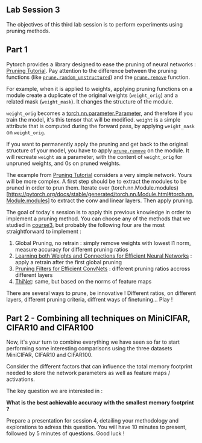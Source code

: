 Lab Session 3
--
The objectives of this third lab session is to perform experiments using pruning methods.

Part 1
--
Pytorch provides a library designed to ease the pruning of neural networks : [Pruning Tutorial](https://pytorch.org/tutorials/intermediate/pruning_tutorial.html).
Pay attention to the difference between the pruning functions (like [`prune.random_unstructured`](https://pytorch.org/docs/stable/generated/torch.nn.utils.prune.random_unstructured.html#torch-nn-utils-prune-random-unstructured)) and the [`prune.remove`](https://pytorch.org/docs/stable/generated/torch.nn.utils.prune.remove.html#torch-nn-utils-prune-remove) function.

For example, when it is applied to weights, applying pruning functions on a module create a duplicate of the original weights (`weight_orig`) and a related mask (`weight_mask`). It changes the structure of the module.

`weight_orig` becomes a [torch.nn.parameter.Parameter](https://pytorch.org/docs/stable/generated/torch.nn.parameter.Parameter.html#parameter), and therefore if you train the model, it's this tensor that will be modified. `weight` is a simple attribute that is computed during the forward pass, by applying `weight_mask` on `weight_orig`.

If you want to permanently apply the pruning and get back to the original structure of your model, you have to apply [`prune.remove`](https://pytorch.org/docs/stable/generated/torch.nn.utils.prune.remove.html#torch-nn-utils-prune-remove) on the module. It will recreate `weight` as a parameter, with the content of `weight_orig` for unpruned weights, and 0s on pruned weights.

The example from [Pruning Tutorial](https://pytorch.org/tutorials/intermediate/pruning_tutorial.html) considers a very simple network. Yours will be more complex. A first step should be to extract the modules to be pruned in order to prun them. Iterate over (torch.nn.Module.modules)[https://pytorch.org/docs/stable/generated/torch.nn.Module.html#torch.nn.Module.modules] to extract the conv and linear layers. Then apply pruning.

The goal of today's session is to apply this previous knowledge in order to implement a pruning method. You can choose any of the methods that we studied in [course3](cours3.pdf), but probably the following four are the most straightforward to implement :
1. Global Pruning, no retrain : simply remove weights with lowest l1 norm, measure accuracy for different pruning ratios
2. [Learning both Weights and Connections for Efficient Neural Networks](https://arxiv.org/abs/1506.02626) :  apply a retrain after the first global pruning
3. [Pruning Filters for Efficient ConvNets](https://arxiv.org/abs/1608.08710) : different pruning ratios accross different layers
4. [ThiNet](https://arxiv.org/abs/1707.06342): same, but based on the norms of feature maps

There are several ways to prune, be innovative ! Different ratios, on different layers, different pruning criteria, diffrent ways of finetuning... Play !

Part 2 - Combining all techniques on MiniCIFAR, CIFAR10 and CIFAR100
--
Now, it's your turn to combine everything we have seen so far to start performing some interesting comparisons using the three datasets MiniCIFAR, CIFAR10 and CIFAR100.

Consider the different factors that can influence the total memory footprint needed to store the network parameters as well as feature maps / activations.

The key question we are interested in :

**What is the best achievable accuracy with the smallest memory footprint ?**

Prepare a presentation for session 4, detailing your methodology and explorations to adress this question. You will have 10 minutes to present, followed by 5 minutes of questions. Good luck !

